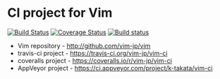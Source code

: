 # CI project for Vim

[![Build Status](https://travis-ci.org/vim-jp/vim-ci.svg?branch=master)](https://travis-ci.org/vim-jp/vim-ci)
[![Coverage Status](https://coveralls.io/repos/vim-jp/vim-ci/badge.png?branch=master)](https://coveralls.io/r/vim-jp/vim-ci)
[![Build status](https://ci.appveyor.com/api/projects/status/e5rjg3amxosfux3c)](https://ci.appveyor.com/project/k-takata/vim-ci)

*   Vim repository - http://github.com/vim-jp/vim
*   travis-ci project - https://travis-ci.org/vim-jp/vim-ci
*   coveralls project - https://coveralls.io/r/vim-jp/vim-ci
*   AppVeyor project - https://ci.appveyor.com/project/k-takata/vim-ci
